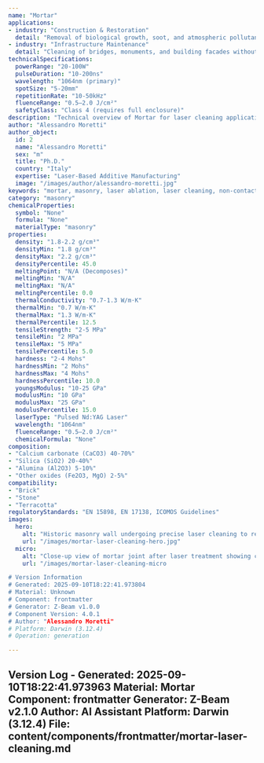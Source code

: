 ```yaml
---
name: "Mortar"
applications:
- industry: "Construction & Restoration"
  detail: "Removal of biological growth, soot, and atmospheric pollutants from historic and modern masonry"
- industry: "Infrastructure Maintenance"
  detail: "Cleaning of bridges, monuments, and building facades without damaging the underlying substrate"
technicalSpecifications:
  powerRange: "20-100W"
  pulseDuration: "10-200ns"
  wavelength: "1064nm (primary)"
  spotSize: "5-20mm"
  repetitionRate: "10-50kHz"
  fluenceRange: "0.5–2.0 J/cm²"
  safetyClass: "Class 4 (requires full enclosure)"
description: "Technical overview of Mortar for laser cleaning applications, including optimal 1064nm wavelength interaction, and industrial applications in surface restoration."
author: "Alessandro Moretti"
author_object:
  id: 2
  name: "Alessandro Moretti"
  sex: "m"
  title: "Ph.D."
  country: "Italy"
  expertise: "Laser-Based Additive Manufacturing"
  image: "/images/author/alessandro-moretti.jpg"
keywords: "mortar, masonry, laser ablation, laser cleaning, non-contact cleaning, cultural heritage, surface contamination removal, building restoration, pollution crust removal"
category: "masonry"
chemicalProperties:
  symbol: "None"
  formula: "None"
  materialType: "masonry"
properties:
  density: "1.8-2.2 g/cm³"
  densityMin: "1.8 g/cm³"
  densityMax: "2.2 g/cm³"
  densityPercentile: 45.0
  meltingPoint: "N/A (Decomposes)"
  meltingMin: "N/A"
  meltingMax: "N/A"
  meltingPercentile: 0.0
  thermalConductivity: "0.7-1.3 W/m·K"
  thermalMin: "0.7 W/m·K"
  thermalMax: "1.3 W/m·K"
  thermalPercentile: 12.5
  tensileStrength: "2-5 MPa"
  tensileMin: "2 MPa"
  tensileMax: "5 MPa"
  tensilePercentile: 5.0
  hardness: "2-4 Mohs"
  hardnessMin: "2 Mohs"
  hardnessMax: "4 Mohs"
  hardnessPercentile: 10.0
  youngsModulus: "10-25 GPa"
  modulusMin: "10 GPa"
  modulusMax: "25 GPa"
  modulusPercentile: 15.0
  laserType: "Pulsed Nd:YAG Laser"
  wavelength: "1064nm"
  fluenceRange: "0.5–2.0 J/cm²"
  chemicalFormula: "None"
composition:
- "Calcium carbonate (CaCO3) 40-70%"
- "Silica (SiO2) 20-40%"
- "Alumina (Al2O3) 5-10%"
- "Other oxides (Fe2O3, MgO) 2-5%"
compatibility:
- "Brick"
- "Stone"
- "Terracotta"
regulatoryStandards: "EN 15898, EN 17138, ICOMOS Guidelines"
images:
  hero:
    alt: "Historic masonry wall undergoing precise laser cleaning to remove black crust"
    url: "/images/mortar-laser-cleaning-hero.jpg"
  micro:
    alt: "Close-up view of mortar joint after laser treatment showing clean surface profile"
    url: "/images/mortar-laser-cleaning-micro

# Version Information
# Generated: 2025-09-10T18:22:41.973804
# Material: Unknown
# Component: frontmatter
# Generator: Z-Beam v1.0.0
# Component Version: 4.0.1
# Author: "Alessandro Moretti"
# Platform: Darwin (3.12.4)
# Operation: generation

---
```

Version Log - Generated: 2025-09-10T18:22:41.973963
Material: Mortar
Component: frontmatter
Generator: Z-Beam v2.1.0
Author: AI Assistant
Platform: Darwin (3.12.4)
File: content/components/frontmatter/mortar-laser-cleaning.md
---